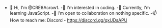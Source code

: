 - 👋 Hi, I'm @CRE8Acrow1.
-👀 I'm interested in coding.
-🌱 Currently, I'm learning JavaScript.
-💞️ I'm open to collaboration on nothing specific.
-📫 How to reach me: Discord - https://discord.gg/qxUDsAPU

<!---
CRE8Acrow1/CRE8Acrow1 is a ✨ special ✨ repository because its `README.md` (this file) appears on your GitHub profile.
You can click the Preview link to take a look at your changes.
--->
